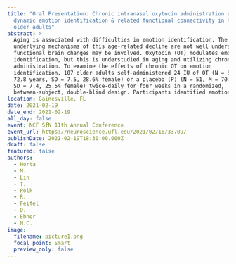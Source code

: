```yaml
---
title: "Oral Presentation: Chronic intranasal oxytocin administration effects on
  dynamic emotion identification & related functional connectivity in healthy
  older adults"
abstract: >
  Aging is associated with difficulties in emotion identification. The
  underlying mechanisms of this age-related decline are not well understood, but
  functional brain changes may be involved. Oxytocin (OT) modulates emotion
  identification, but this is understudied in aging and utilizing chronic
  administration. To examine the effects of chronic OT on emotion
  identification, 107 older adults self-administered 24 IU of OT (N = 56, M =
  72.8 years, SD = 7.5, 28.6% female) or a placebo (P) (N = 51, M = 70.3 years,
  SD = 7.4, 25.5% female) twice-daily for four weeks in a randomized,
  between-subject, double-blind design. Participants identified emotions via different modalities (audio, video, audio+video) before and after OT/P. Emotions were categorized by valence and arousal. Inconsistent with predictions, there were no significant treatment effects on accuracy for valence across and within modalities. However, there was a significant interaction between treatment, arousal, and timepoint across all modalities (F(1,105) = 5.11, p = 0.03, η2p = 0.05). Accuracy for low arousal emotions was greater in the OT group at post- compared to pre-intervention (p = 0.001). This effect did not hold for high arousal emotions or in the P group (ps > 0.05). Inconsistent with predictions, region-of-interest (ROI-to-ROI) analyses showed that chronic OT (>P) was not associated with altered resting-state functional connectivity of the amygdala or medial prefrontal cortex at post-intervention (p-FDR corrected > 0.05). Exploratory analyses revealed that chronic OT (>P) largely reduced anterior cingulate cortex (ACC) connectivity with other ROIs at post-intervention. Increased anterior insula (AI) connectivity with the supplementary motor area was furthermore related to improved accuracy for low arousal emotions after chronic OT (>P) across all modalities. While chronic OT may not generally enhance emotion identification accuracy in aging, OT may improve accuracy for more ambiguous emotions (i.e., low arousal) and by modulating salience network connectivity. 
location: Gainesville, FL
date: 2021-02-19
date_end: 2021-02-19
all_day: false
event: NCF SfN 11th Annual Conference
event_url: https://neuroscience.ufl.edu/2021/02/16/33709/
publishDate: 2021-02-19T18:30:00.000Z
draft: false
featured: false
authors:
  - Horta
  - M.
  - Lin
  - T.
  - Polk
  - R.
  - Feifel
  - D.
  - Ebner
  - N.C.
image:
  filename: picture1.png
  focal_point: Smart
  preview_only: false
---
```

